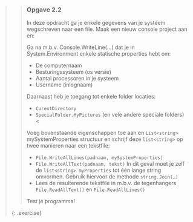 >> ### Opgave 2.2
>> In deze opdracht ga je enkele gegevens van je systeem wegschreven naar een file. Maak een nieuw console project aan en:
>>
>> Ga na m.b.v. Console.WriteLine(…) dat je in System.Environment enkele statische properties hebt om:</li>
>>
>>
>> * De computernaam
>> * Besturingssysteem (os versie)  
>> * Aantal processoren in je systeem
>> * Username (inlognaam)
>>
>> Daarnaast heb je toegang tot enkele folder locaties: 
>>
>> * `CurentDirectory`
>> * `SpecialFolder.MyPictures` (en vele andere speciale folders)<
>>
>>Voeg bovenstaande eigenschappen toe aan en `List<string>` mySystemProperties structuur en schrijf deze `list<string>` op twee manieren naar een tekstfile: 
>>
>> * `File.WriteAllLines(padnaam, mySystemProperties)` </li>
>> * `File.WriteAllText(padnaam, tekst)` In dit geval moet je zelf de `list<string> myProperties` tot één lange string omvormen. Gebruik hiervoor de methode `string.Join(…)`
>> * Lees de resulterende tekstfile in m.b.v. de tegenhangers `File.ReadAllText()` en `File.ReadAllLines()` 
>>
>>Test je programma!
>>
>{: .exercise}
